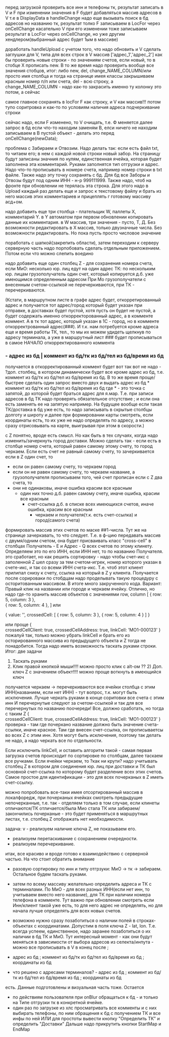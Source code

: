 перед загрузкой проверить все инн и телефоны тк, результат записать в V и F
при изменении значения в F будет добавляться массив адресов в V
т.е в DisplayData в handleChange надо еще вызывать поиск в бд адресов но названию тк, результат толко F записываем в LocFor через onCellChange
касательно V при его изменении тоже записываем результат в LocFor через onCellChange, но уже другим хендлером(выбранный адрес будет 1ым в массиве)

доработать handleUpload с учетом того, что надо обновить и V
сделать заглушки для V, типа для всех строк в V массив ['адрес_1','адрес_2']
как бы проверить новые строки - по значениям счетов, если новый, то в стобце Х прописать new. В то же время надо проверить вообще все значения стобцов, итог: либо new, del, change_NAME_COLUMN/или просто имя столбца
и тогда на странице имея классы закрышиваем красным номер п/п или счета, del - всю строку, а change_NAME_COLUMN - надо как-то закрасить именно ту колонку
это потом, а сейчас

самое главное сохранять в locFor F как строку, и V  как массив!!!
потом тупо соритровка и как-то по условиям наличия адреса подчеркивание строки

сейчас надо, если F изменено, то V очищать, т.е. Ф меняется далее запрос в бд если что-то находим заменям В, елси ничего не находим записываем в В пустой объект - делать это перед onCellChange(newData);

проблема с Забираем и Отвозим. Надо делать так: если есть файл txt, то читаем его; в нем с каждой новой строки новый забор. На страницу будут записаны значния по нулям, единственная ячейка, которая будет заполнена эта комментарий. Руками заполнятся тип отгрузки и адрес. Надо что-то прописывать в номере счета, например номер строки в txt файле. Также надо эту точку сохранять с бд. Для бд все Заборы и Отвозы будут под одним ИНН - н-р 999111999. Также надо, чтоб на фронте при обновлении не терялась эта строка. Для этого надо в Upload каждый раз делать еще и запрос к текстовому файлу и брать из него массив этих комментариев и прицеплять г готовому массиву асд+ом.

надо добавить еще три столбца - плательщик W, паллеты X, комментарий Y.
в Y автоматом при первом обновлении копировать данные их комментария.
в W массив, три значения - пусто, Т, Д. Без возможности редактировать
в X массив, только двузначные числа. Без возможности редактировать. Но пока пусть просто числовое значение

поработать с шапкой(закрепить области), затем переходим к серверу
серверную часть надо порпобовать сделать отдельным приложением. Потом если что можно слепить воедино

надо добавить еще один столбец Z - для сохранения номера счета, если 
МиО: несколько юр. лиц едут на один адрес
ТК: по нескольким юр. лицам грузополучатель один
счет, который копируется д.б. уже имеющимся определенным адресом
При Мо грузополучатели с внесенным счетом-ссылкой не перечеркиваются, при ТК - перечеркиваются.

(Кстати, в маршрутном листе в графе адрес будет, откорретированный адрес и получается тот адрес/город который будет указан при отправке, в доставках будет пустой, хотя пусть он будет не пустой, а будет содержать именно откорректорованный адрес, а в комменте коммент. А в тк тот адрес, который указан в 1С - город, но в комменте откорректрованный адрес(###). И т.к. нам потребуется кроме адреса еще и время работы ТК, тел., то мы их можем удидеть щелкнув по адресу терминала, а уже в маршрутный лист ### будет прописываться в самое НАЧАЛО откорректированного коммента
### - адрес из бд | коммент из бд/тк из бд/тел из бд/время из бд
получается в откорректированный коммент будет 
вот так вот не надо - ?доп. столбец, в котором динамически будет все кроме адрес из бд, т.е. коммент из бд/тк из бд/тел из бд/время из бд. В то же время проще/быстрее сделать один запрос вместо двух и выдать
адрес из бд * коммент из бд/тк из бд/тел из бд/время из бд
где * - это точка с запятой, до которой будет браться адрес для я.мар. Т.е. при записи адресов в бд ТК надо проверять обязательное отсутствие ; и если она есть заменять ее на запятую например.
На будущее вообще если такая ТК/доставка в бд уже есть, то надо записывать в скрытые столбцы долготу и широту и далее при формировании карты смотреть, если координаты есть, то их уже не надо определять по адресу, а можно сразу отрисовывать на карте, выигрывая при этом в скорости.)

с Z понятно, вроде есть смысл. Но как быть в тех случаях, когда надо изменить/зачеркнуть город доставки. Можно сделать так - если есть в столбце номер счета, который равен самому этому счету, то город черкаем. Если есть счет не равный самому счету, то зачеркивается
если в Z один счет, то
- если он равен самому счету, то черкаем город
- если он не равен самому счету, то черкаем название, а грузополучателя прописываем того, чей счет прописан
если с Z два счета, то 
- они не одинаковы, иначе ошибка красим все красным
    - один них точно д.б. равен самому счету, иначе ошибка, красим все красным
        - счет-ссылка д.б. в списке всех имеющихся счетов, иначе ошибка, красим все красным
            - черкаем и получателя(т.к. есть счет-ссылка) и город(самого счета)

формировать массив этих счетов по маске ##1-числа. Тут же на странице зачеркавать, то что следует. Т.е. в ф-цию передавать массив с двумя/одним счетом, она будет присваивать класс "cross-cell" в столбцах Получатель - E и Адрес - Q всех счетов по этому клинету. Определяем это по его ИНН, если ИНН нет, то по названию Получателя.
это сработает, но как решить сортировку - надо чтобы счет-икс с заполенной Z шел сразу за тем счетом-игрек, номер которого указан в счете-икс, и так со всеми ИНН счета-икс. Т.е. чтоб этот клиент прилипал снизу к счету, ссылка на который в Z у клиента. Получается после сорироваки по стобдцам надо проделывать такую процедуру с осторитованным массивом.
В итоге много закрученного кода.
Вариант:
Правый клик на названии или городе и черкаем ячейку. Отлично, но надо где-то хранить массив объектов с значениями row, column
[
    {
        row: 5,
        column: 3
    },    
    {
        row: 5,
        column: 4
    },
]
или

{
    value: '', 
    crossedCell: [
        {
         row: 5,
         column: 3
        },
        {
         row: 5,
         column: 4
        }
    ]
}

или проще 
{   
    crossedCellClient: true,
    crossedCellAddress: true,
    linkCell: 'МО1-000123'
}
пожалуй так, только можно убрать linkCell и брать его из осторированного массива из предыдущего объекта и Z тогда не понадобится. Тогда надо иметь возможность таскать руками строки. Итог: две задачи
1) Таскать руками
2) Клик правой кнопкой мыши!!!! можно просто клик с alt-ом 
?? 2) Доп. ключ Z с значением объект!!!! можно проще воткнуть в имеющийся ключ

получается черкаем -> перечеркиваются все ячейки столбца с этим ИНН(названием, если нет ИНН) - тут вопрос, т.к. могут быть исключения. Лучше черкать руками
в конце соритовки все счета с этим инн И перечернутые следуют за счетом-ссылкой и так для все перечернутых по названию поочереди!
Все, должно сработать, но тогда с таким Z
{   
    crossedCellClient: true,
    crossedCellAddress: true,
    linkCell: 'МО1-000123'
}
проверка - там где почеркано название должно быть значение счета-ссылки, иначе красное. Там где внесен счет-ссылка, он прописываетсы во всех Z с этим инн. Хотя могут быть исключения, поэтому так делать не надо, а надо черкать все по отдельности.

Если исключить linkCell, и оставить алгоритм такой - самая первая загрузка счетов происходит по сортировке по столбцам, далее таскаем все ручками. Если ячейки черкаем, то ?как ни крути? надо учитывать столбец Z в котором для соединения юр. лиц при доставки и ТК был основной счет-ссылка по которому будет разделение всех этих счетов. Самое простое для идентификации - это для всех почерканых в Z иметь счет-ссылку.

можно попробовать все-таки имея отсортированный массив в локалфоредж, при почерканых ячейках смотреть предыдущие непочерканные, т.е. так - отделяем только в том случае, если клинеты отличаются/ТК отличается/была Мио стала ТК или забираем/закончились почерканые - это будет применяться в маршрутных листах, т.е. столбец Z отображать нет необходимости.

задача: 
v - реализуем наличие ключа Z, не показываем его.
  - реализуем перетаскивание с сохранением очередности. 
  - реализуем перечеркивание.

итак, все красиво и вроде готово к взаимодействию с серверной частью. На что стоит обратить внимание
- разовую сортировку по инн и типу отгрзуки: МиО -> тк -> забираем. Остальное будем таскать руками.
- затем по всему массиву желательно определить адреса и ТК с терминалами. По МиО - для всех разных ИНН(если нет инн, то учитываем вместо него название), для ТК при наличии номера телефона в комменте. Тут важно при обновлении смотреть если Инн/клиент такой уже есть, то для него адрес не определять, но для начала лучше определять для всех новых счетов.
- возможно нужно сразу позаботиться о наличии полей в строках-объектах с координатами. Допустим в поля ключа Z - lat, lon. Т.е. всегда успеем, единственное, надо заранее позаботиться о их наличии в бд ТК и МиО. Тут интересный момент - как они будут меняться в зависимости от выбора адресов из селекта/инпута - можно все прописывать в V в конец после ;
- адрес из бд ; коммент из бд/тк из бд/тел из бд/время из бд ; координаты из бд

- что решено с адресами терминалов? - адрес из бд ; коммент из бд/тк из бд/тел из бд/время из бд ; координаты из бд

есть. Данные подготовлены и визуальная часть тоже. Остается 
- по действиям пользователя при onBlur обращаться к бд - и только на Типе отгрузки тк в конкретной ячейке.
- один раз по загрузке из хлс просматривать все комменты и с них выбирать телефоны, по ним обращения к бд с получением ТК и все инфы по ней ИЛИ
для простоты вывести кнопку "Определить ТК" и определить "Доставки"
 Дальше надо прикрутить кнопки StartMap и EndMap
